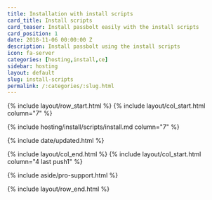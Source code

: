 ```yaml
---
title: Installation with install scripts
card_title: Install scripts
card_teaser: Install passbolt easily with the install scripts
card_position: 1
date: 2018-11-06 00:00:00 Z
description: Install passbolt using the install scripts
icon: fa-server
categories: [hosting,install,ce]
sidebar: hosting
layout: default
slug: install-scripts
permalink: /:categories/:slug.html
---
```


{% include layout/row_start.html %}
{% include layout/col_start.html column="7" %}

{% include hosting/install/scripts/install.md column="7" %}

{% include date/updated.html %}

{% include layout/col_end.html %}
{% include layout/col_start.html column="4 last push1" %}

{% include aside/pro-support.html %}

{% include layout/row_end.html %}
